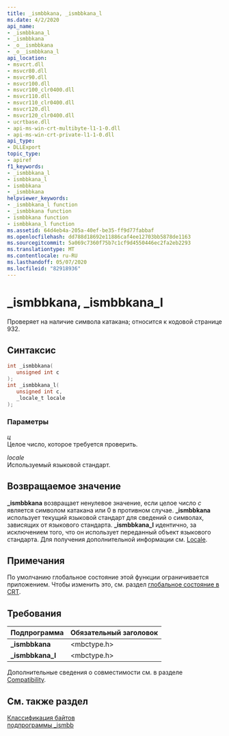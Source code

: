 ```yaml
---
title: _ismbbkana, _ismbbkana_l
ms.date: 4/2/2020
api_name:
- _ismbbkana_l
- _ismbbkana
- _o__ismbbkana
- _o__ismbbkana_l
api_location:
- msvcrt.dll
- msvcr80.dll
- msvcr90.dll
- msvcr100.dll
- msvcr100_clr0400.dll
- msvcr110.dll
- msvcr110_clr0400.dll
- msvcr120.dll
- msvcr120_clr0400.dll
- ucrtbase.dll
- api-ms-win-crt-multibyte-l1-1-0.dll
- api-ms-win-crt-private-l1-1-0.dll
api_type:
- DLLExport
topic_type:
- apiref
f1_keywords:
- _ismbbkana_l
- ismbbkana_l
- ismbbkana
- _ismbbkana
helpviewer_keywords:
- _ismbbkana_l function
- _ismbbkana function
- ismbbkana function
- ismbbkana_l function
ms.assetid: 64d4eb4a-205a-40ef-be35-ff9d77fabbaf
ms.openlocfilehash: dd788d18692e11886caf4ee12703bb5878de1163
ms.sourcegitcommit: 5a069c7360f75b7c1cf9d4550446ec2fa2eb2293
ms.translationtype: MT
ms.contentlocale: ru-RU
ms.lasthandoff: 05/07/2020
ms.locfileid: "82918936"
---
```

# <a name="_ismbbkana-_ismbbkana_l"></a>_ismbbkana, _ismbbkana_l

Проверяет на наличие символа катакана; относится к кодовой странице 932.

## <a name="syntax"></a>Синтаксис

```C
int _ismbbkana(
   unsigned int c
);
int _ismbbkana_l(
   unsigned int c,
   _locale_t locale
);
```

### <a name="parameters"></a>Параметры

*ц*<br/>
Целое число, которое требуется проверить.

*locale*<br/>
Используемый языковой стандарт.

## <a name="return-value"></a>Возвращаемое значение

**_ismbbkana** возвращает ненулевое значение, если целое число *c* является символом катакана или 0 в противном случае. **_ismbbkana** использует текущий языковой стандарт для сведений о символах, зависящих от языкового стандарта. **_ismbbkana_l** идентично, за исключением того, что он использует переданный объект языкового стандарта. Для получения дополнительной информации см. [Locale](../../c-runtime-library/locale.md).

## <a name="remarks"></a>Примечания

По умолчанию глобальное состояние этой функции ограничивается приложением. Чтобы изменить это, см. раздел [глобальное состояние в CRT](../global-state.md).

## <a name="requirements"></a>Требования

|Подпрограмма|Обязательный заголовок|
|-------------|---------------------|
|**_ismbbkana**|\<mbctype.h>|
|**_ismbbkana_l**|\<mbctype.h>|

Дополнительные сведения о совместимости см. в разделе [Compatibility](../../c-runtime-library/compatibility.md).

## <a name="see-also"></a>См. также раздел

[Классификация байтов](../../c-runtime-library/byte-classification.md)<br/>
[подпрограммы _ismbb](../../c-runtime-library/ismbb-routines.md)<br/>
